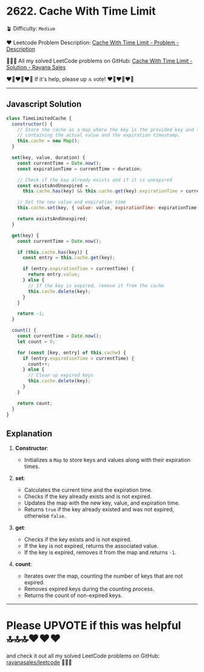 # 2622. Cache With Time Limit

🪴 Difficulty: `Medium`

❤️ Leetcode Problem Description: [Cache With Time Limit - Problem - Description](https://leetcode.com/problems/cache-with-time-limit/description/)

💁🏻‍♀️ All my solved LeetCode problems on GitHub: [Cache With Time Limit - Solution - Rayana Sales](https://leetcode.com/problems/cache-with-time-limit/solutions/5592458/caching-javascript-simple-beginner-friendly/)

❤️‍🔥❤️‍🔥❤️‍🔥 If it's help, please up 🔝 vote! ❤️‍🔥❤️‍🔥❤️‍🔥

---

## Javascript Solution

```js
class TimeLimitedCache {
  constructor() {
    // Store the cache as a map where the key is the provided key and the value is an object
    // containing the actual value and the expiration timestamp.
    this.cache = new Map();
  }

  set(key, value, duration) {
    const currentTime = Date.now();
    const expirationTime = currentTime + duration;

    // Check if the key already exists and if it is unexpired
    const existsAndUnexpired =
      this.cache.has(key) && this.cache.get(key).expirationTime > currentTime;

    // Set the new value and expiration time
    this.cache.set(key, { value: value, expirationTime: expirationTime });

    return existsAndUnexpired;
  }

  get(key) {
    const currentTime = Date.now();

    if (this.cache.has(key)) {
      const entry = this.cache.get(key);

      if (entry.expirationTime > currentTime) {
        return entry.value;
      } else {
        // If the key is expired, remove it from the cache
        this.cache.delete(key);
      }
    }

    return -1;
  }

  count() {
    const currentTime = Date.now();
    let count = 0;

    for (const [key, entry] of this.cache) {
      if (entry.expirationTime > currentTime) {
        count++;
      } else {
        // Clean up expired keys
        this.cache.delete(key);
      }
    }

    return count;
  }
}
```

## Explanation

1. **Constructor**:

   - Initializes a `Map` to store keys and values along with their expiration times.

2. **set**:

   - Calculates the current time and the expiration time.
   - Checks if the key already exists and is not expired.
   - Updates the map with the new key, value, and expiration time.
   - Returns `true` if the key already existed and was not expired, otherwise `false`.

3. **get**:

   - Checks if the key exists and is not expired.
   - If the key is not expired, returns the associated value.
   - If the key is expired, removes it from the map and returns `-1`.

4. **count**:
   - Iterates over the map, counting the number of keys that are not expired.
   - Removes expired keys during the counting process.
   - Returns the count of non-expired keys.

---

# Please UPVOTE if this was helpful 🔝🔝🔝❤️❤️❤️

and check it out all my solved LeetCode problems on GitHub: [rayanasales/leetcode](https://github.com/rayanasales/leetcode) 🤙😚🤘
